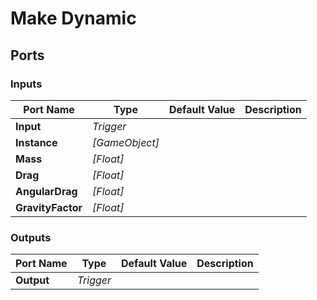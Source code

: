 # Make Dynamic

## Ports

### Inputs

Port Name|Type|Default Value|Description
---|---|---|---
**Input**|_Trigger_||
**Instance**|_[GameObject]_||
**Mass**|_[Float]_||
**Drag**|_[Float]_||
**AngularDrag**|_[Float]_||
**GravityFactor**|_[Float]_||
### Outputs

Port Name|Type|Default Value|Description
---|---|---|---
**Output**|_Trigger_||
